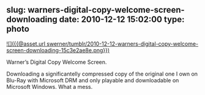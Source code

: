 slug: warners-digital-copy-welcome-screen-downloading
date: 2010-12-12 15:02:00
type: photo
---

[![]({{@asset.url swerner/tumblr/2010-12-12-warners-digital-copy-welcome-screen-downloading-15c3e2ae8e.png}})](http://www.wbdigitalcopy.com/inception/de-at)

Warner’s Digital Copy Welcome Screen.

 Downloading a significantelly compressed copy of the original one I own on Blu-Ray with Microsoft DRM and only playable and downloadable on Microsoft Windows. What a mess.
